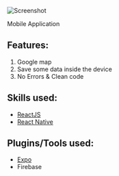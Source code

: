 ![Screenshot](https://k.top4top.io/p_2002px5yf1.png)

Mobile Application

## Features:
1. Google map
2. Save some data inside the device
3. No Errors & Clean code

## Skills used:
- [ReactJS](https://github.com/facebook/react)
- [React Native](https://github.com/facebook/react-native)

## Plugins/Tools used:
- [Expo](https://github.com/expo/expo)
- Firebase
